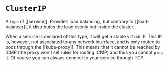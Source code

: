 # `ClusterIP`
A `type` of [[service]]. Provides load balancing, but contrary to [[load-balancer]], it distributes the load evenly but inside the cluster.

When a service is declared of this type, it will get a stable virtual IP. This IP is, however, not associated to any network interface, and is only routed to pods through the [[kube-proxy]]. This means that it cannot be reached by ICMP (the proxy won't set rules for routing ICMP) and thus you cannot `ping` it. Of course you can always connect to your service through TCP.

